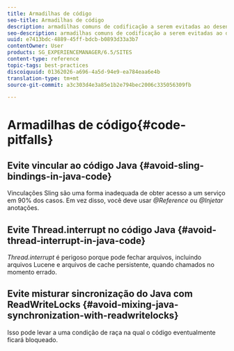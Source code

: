 ```yaml
---
title: Armadilhas de código
seo-title: Armadilhas de código
description: armadilhas comuns de codificação a serem evitadas ao desenvolver para o AEM
seo-description: armadilhas comuns de codificação a serem evitadas ao desenvolver para o AEM
uuid: e7413bdc-4889-45ff-bdcb-b0893d33a3b7
contentOwner: User
products: SG_EXPERIENCEMANAGER/6.5/SITES
content-type: reference
topic-tags: best-practices
discoiquuid: 01362026-a696-4a5d-94e9-ea784eaa6e4b
translation-type: tm+mt
source-git-commit: a3c303d4e3a85e1b2e794bec2006c335056309fb

---
```



# Armadilhas de código{#code-pitfalls}

## Evite vincular ao código Java {#avoid-sling-bindings-in-java-code}

Vinculações Sling são uma forma inadequada de obter acesso a um serviço em 90% dos casos. Em vez disso, você deve usar *@Reference* ou *@Injetar* anotações.

## Evite Thread.interrupt no código Java {#avoid-thread-interrupt-in-java-code}

*Thread.interrupt* é perigoso porque pode fechar arquivos, incluindo arquivos Lucene e arquivos de cache persistente, quando chamados no momento errado.

## Evite misturar sincronização do Java com ReadWriteLocks {#avoid-mixing-java-synchronization-with-readwritelocks}

Isso pode levar a uma condição de raça na qual o código eventualmente ficará bloqueado.
